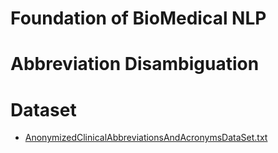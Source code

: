# Foundation of BioMedical NLP

# Abbreviation Disambiguation


# Dataset
* [AnonymizedClinicalAbbreviationsAndAcronymsDataSet.txt](http://hdl.handle.net/11299/137703)

